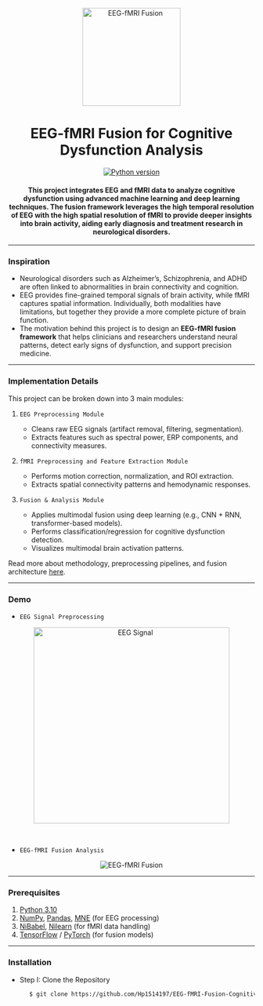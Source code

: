 <p align="center">
 <img height=200px src="./eeg-fmri.jpg" alt="EEG-fMRI Fusion">
</p>

<h1 align="center">EEG-fMRI Fusion for Cognitive Dysfunction Analysis</h1>

<div align="center">

[![Python version](https://img.shields.io/badge/python-3.10-blue.svg)](https://www.python.org/downloads/release/python-3100/)

<h4>This project integrates EEG and fMRI data to analyze cognitive dysfunction using advanced machine learning and deep learning techniques. The fusion framework leverages the high temporal resolution of EEG with the high spatial resolution of fMRI to provide deeper insights into brain activity, aiding early diagnosis and treatment research in neurological disorders.</h4>

</div>

-----------------------------------------
### Inspiration

* Neurological disorders such as Alzheimer’s, Schizophrenia, and ADHD are often linked to abnormalities in brain connectivity and cognition.  
* EEG provides fine-grained temporal signals of brain activity, while fMRI captures spatial information. Individually, both modalities have limitations, but together they provide a more complete picture of brain function.  
* The motivation behind this project is to design an **EEG-fMRI fusion framework** that helps clinicians and researchers understand neural patterns, detect early signs of dysfunction, and support precision medicine.  

------------------------------------------
### Implementation Details

This project can be broken down into 3 main modules:

1. `EEG Preprocessing Module`  
   - Cleans raw EEG signals (artifact removal, filtering, segmentation).  
   - Extracts features such as spectral power, ERP components, and connectivity measures.  

2. `fMRI Preprocessing and Feature Extraction Module`  
   - Performs motion correction, normalization, and ROI extraction.  
   - Extracts spatial connectivity patterns and hemodynamic responses.  

3. `Fusion & Analysis Module`  
   - Applies multimodal fusion using deep learning (e.g., CNN + RNN, transformer-based models).  
   - Performs classification/regression for cognitive dysfunction detection.  
   - Visualizes multimodal brain activation patterns.  

Read more about methodology, preprocessing pipelines, and fusion architecture [here](./EEG_fMRI_Fusion_Implementation.pdf).

------------------------------------------
### Demo

* `EEG Signal Preprocessing`

<p align="center">
 <img height=400px src="./eeg-signal.png" alt="EEG Signal">
</p>

<br> 

* `EEG-fMRI Fusion Analysis`

<p align="center">
    <img src="./fusion-demo.gif" alt="EEG-fMRI Fusion">
</p>

------------------------------------------
### Prerequisites

1. [Python 3.10](https://www.python.org/downloads/release/python-3100/)  
2. [NumPy](https://numpy.org/), [Pandas](https://pandas.pydata.org/), [MNE](https://mne.tools/stable/index.html) (for EEG processing)  
3. [NiBabel](https://nipy.org/nibabel/), [Nilearn](https://nilearn.github.io/stable/index.html) (for fMRI data handling)  
4. [TensorFlow](https://www.tensorflow.org/) / [PyTorch](https://pytorch.org/) (for fusion models)  

------------------------------------------
### Installation

* Step I: Clone the Repository
```sh
      $ git clone https://github.com/Hp1514197/EEG-fMRI-Fusion-Cognitive-Dysfunction
